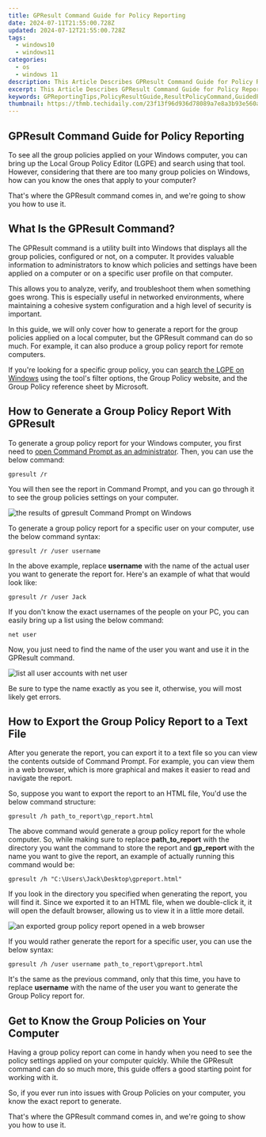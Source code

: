 ```yaml
---
title: GPResult Command Guide for Policy Reporting
date: 2024-07-11T21:55:00.728Z
updated: 2024-07-12T21:55:00.728Z
tags:
  - windows10
  - windows11
categories:
  - os
  - windows 11
description: This Article Describes GPResult Command Guide for Policy Reporting
excerpt: This Article Describes GPResult Command Guide for Policy Reporting
keywords: GPReportingTips,PolicyResultGuide,ResultPolicyCommand,GuidedPolicyReports,EffectiveGPResults,CommandForGPReport,ReportPolicyOutcomes
thumbnail: https://thmb.techidaily.com/23f13f96d936d78089a7e8a3b93e560ac0ab8587601498f32a131493f3f787f8.jpg
---
```


## GPResult Command Guide for Policy Reporting

 To see all the group policies applied on your Windows computer, you can bring up the Local Group Policy Editor (LGPE) and search using that tool. However, considering that there are too many group policies on Windows, how can you know the ones that apply to your computer?

 That's where the GPResult command comes in, and we're going to show you how to use it.

## What Is the GPResult Command?

 The GPResult command is a utility built into Windows that displays all the group policies, configured or not, on a computer. It provides valuable information to administrators to know which policies and settings have been applied on a computer or on a specific user profile on that computer.

 This allows you to analyze, verify, and troubleshoot them when something goes wrong. This is especially useful in networked environments, where maintaining a cohesive system configuration and a high level of security is important.

 In this guide, we will only cover how to generate a report for the group policies applied on a local computer, but the GPResult command can do so much. For example, it can also produce a group policy report for remote computers.

 If you're looking for a specific group policy, you can [search the LGPE on Windows](https://www.makeuseof.com/find-group-policy-windows/) using the tool's filter options, the Group Policy website, and the Group Policy reference sheet by Microsoft.

## How to Generate a Group Policy Report With GPResult

 To generate a group policy report for your Windows computer, you first need to [open Command Prompt as an administrator](https://www.makeuseof.com/windows-run-command-prompt-admin/). Then, you can use the below command:

`gpresult /r`

 You will then see the report in Command Prompt, and you can go through it to see the group policies settings on your computer.

![the results of gpresult Command Prompt on Windows](https://static1.makeuseofimages.com/wordpress/wp-content/uploads/2023/09/the-results-of-gpresult-command-on-windows.jpg)

 To generate a group policy report for a specific user on your computer, use the below command syntax:

`gpresult /r /user username`

 In the above example, replace **username** with the name of the actual user you want to generate the report for. Here's an example of what that would look like:

`gpresult /r /user Jack`

 If you don't know the exact usernames of the people on your PC, you can easily bring up a list using the below command:

`net user`

 Now, you just need to find the name of the user you want and use it in the GPResult command.

![list all user accounts with net user](https://static1.makeuseofimages.com/wordpress/wp-content/uploads/wm/2023/09/list-all-user-accounts-with-net-user.jpg)

 Be sure to type the name exactly as you see it, otherwise, you will most likely get errors.

## How to Export the Group Policy Report to a Text File

 After you generate the report, you can export it to a text file so you can view the contents outside of Command Prompt. For example, you can view them in a web browser, which is more graphical and makes it easier to read and navigate the report.

 So, suppose you want to export the report to an HTML file, You'd use the below command structure:

`gpresult /h path_to_report\gp_report.html`

 The above command would generate a group policy report for the whole computer. So, while making sure to replace **path\_to\_report** with the directory you want the command to store the report and **gp\_report** with the name you want to give the report, an example of actually running this command would be:

`gpresult /h "C:\Users\Jack\Desktop\gpreport.html"`

 If you look in the directory you specified when generating the report, you will find it. Since we exported it to an HTML file, when we double-click it, it will open the default browser, allowing us to view it in a little more detail.

![an exported group policy report opened in a web browser](https://static1.makeuseofimages.com/wordpress/wp-content/uploads/2023/09/an-export-group-policy-report-opened-in-a-web-browser.jpg)

 If you would rather generate the report for a specific user, you can use the below syntax:

`gpresult /h /user username path_to_report\gpreport.html`

 It's the same as the previous command, only that this time, you have to replace **username** with the name of the user you want to generate the Group Policy report for.

## Get to Know the Group Policies on Your Computer

 Having a group policy report can come in handy when you need to see the policy settings applied on your computer quickly. While the GPResult command can do so much more, this guide offers a good starting point for working with it.

 So, if you ever run into issues with Group Policies on your computer, you know the exact report to generate.

 That's where the GPResult command comes in, and we're going to show you how to use it.



<ins class="adsbygoogle"
      style="display:block"
      data-ad-client="ca-pub-7571918770474297"
      data-ad-slot="8358498916"
      data-ad-format="auto"
      data-full-width-responsive="true"></ins>


